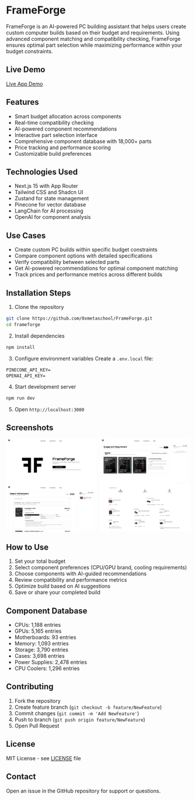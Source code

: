 # FrameForge
FrameForge is an AI-powered PC building assistant that helps users create custom computer builds based on their budget and requirements. Using advanced component matching and compatibility checking, FrameForge ensures optimal part selection while maximizing performance within your budget constraints.

## Live Demo
[Live App Demo](https://frame-forge-metaschool.vercel.app/)

## Features
- Smart budget allocation across components
- Real-time compatibility checking
- AI-powered component recommendations
- Interactive part selection interface
- Comprehensive component database with 18,000+ parts
- Price tracking and performance scoring
- Customizable build preferences

## Technologies Used
- Next.js 15 with App Router
- Tailwind CSS and Shadcn UI
- Zustand for state management
- Pinecone for vector database
- LangChain for AI processing
- OpenAI for component analysis

## Use Cases
- Create custom PC builds within specific budget constraints
- Compare component options with detailed specifications
- Verify compatibility between selected parts
- Get AI-powered recommendations for optimal component matching
- Track prices and performance metrics across different builds

## Installation Steps
1. Clone the repository
```bash
git clone https://github.com/0xmetaschool/FrameForge.git
cd frameforge
```

2. Install dependencies
```bash
npm install
```

3. Configure environment variables
Create a `.env.local` file:
```env
PINECONE_API_KEY=
OPENAI_API_KEY=
```

4. Start development server
```bash
npm run dev
```

5. Open `http://localhost:3000`

## Screenshots
<div style="display: flex; justify-content: space-between;">
  <img src="https://github.com/0xmetaschool/FrameForge/blob/main/public/1.png" alt="FrameForge Landing Page" style="width: 49%;" />
  <img src="https://github.com/0xmetaschool/FrameForge/blob/main/public/2.png" alt="PC Builder Interface" style="width: 49%;" />
</div>
<div style="display: flex; justify-content: space-between;">
  <img src="https://github.com/0xmetaschool/FrameForge/blob/main/public/3.png" alt="Component Selection" style="width: 49%;" />
  <img src="https://github.com/0xmetaschool/FrameForge/blob/main/public/4.png" alt="Build Summary" style="width: 49%;" />
</div>

## How to Use
1. Set your total budget
2. Select component preferences (CPU/GPU brand, cooling requirements)
3. Choose components with AI-guided recommendations
4. Review compatibility and performance metrics
5. Optimize build based on AI suggestions
6. Save or share your completed build

## Component Database
- CPUs: 1,188 entries
- GPUs: 5,165 entries
- Motherboards: 93 entries
- Memory: 1,093 entries
- Storage: 3,790 entries
- Cases: 3,698 entries
- Power Supplies: 2,478 entries
- CPU Coolers: 1,296 entries

## Contributing
1. Fork the repository
2. Create feature branch (`git checkout -b feature/NewFeature`)
3. Commit changes (`git commit -m 'Add NewFeature'`)
4. Push to branch (`git push origin feature/NewFeature`)
5. Open Pull Request

## License
MIT License - see [LICENSE](LICENSE) file

## Contact
Open an issue in the GitHub repository for support or questions.
